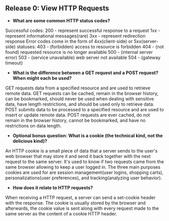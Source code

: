 ## Release 0: View HTTP Requests

* **What are some common HTTP status codes?**

Successful codes:
200 - represent successful response to a request
1xx - represent informational messages(rare)
3xx - represent redirection response
Error codes come in the form of 4xx(client-side) or 5xx(server-side) statuses:
403 - (forbidden) access to resource is forbidden
404 - (not found) requested resource is no longer available
500 - (internal server error) 
503 - (service unavailable) web server not available
504 - (gateway timeout) 

* **What is the difference between a GET request and a POST request? When might each be used?**

GET requests data from a specified resource and are used to retrieve remote data. GET requests can be cached, remain in the browser history, can be bookmarked, should never be used when dealing with sensitive data, have length restrictions, and should be used only to retrieve data. 
POST submits data to be processed to a specified resource and are used to insert or update remote data. POST requests are ever cached, do not remain in the browser history, cannot be bookmarked, and have no restrictions on data length.

* **Optional bonus question: What is a cookie (the technical kind, not the delicious kind)?**

An HTTP cookie is a small piece of data that a server sends to the user's web browser that may store it and send it back together with the next request to the same server. It's used to know if two requests came from the same browser allowing to keep a user logged in. The three main purposes cookies are used for are session management(user logins, shopping carts), personalizations(user preferences), and tracking(analyzing user behavior).

* **How does it relate to HTTP requests?**

When receiving a HTTP request, a server can send a set-cookie header with the response. The cookie is usually stored by the browser and afterwards, the cookie value is sent along with every request made to the same server as the content of a cookie HTTP header.
